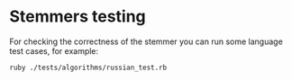 # Stemmers testing

For checking the correctness of the stemmer you can run some language test cases, for example:
```sh
ruby ./tests/algorithms/russian_test.rb
```

